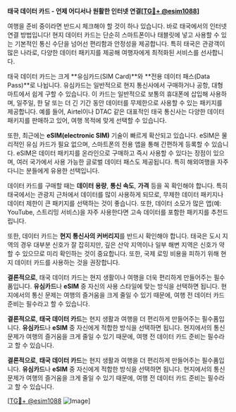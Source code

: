 **태국 데이터 카드 - 언제 어디서나 원활한 인터넷 연결[[TG💪+ @esim1088](https://t.me/s/esim1088)]**

여행을 준비 중이라면 반드시 체크해야 할 것이 하나 있습니다. 바로 태국에서의 인터넷 연결 방법입니다! 현지 데이터 카드는 단순히 스마트폰이나 태블릿에 넣고 사용할 수 있는 기본적인 통신 수단을 넘어선 편리함과 안정성을 제공합니다. 특히 태국은 관광객이 많은 나라로, 다양한 데이터 패키지를 제공해 여행자에게 최적화된 서비스를 선사합니다.

태국 데이터 카드는 크게 **유심카드(SIM Card)**와 **전용 데이터 패스(Data Pass)**로 나뉩니다. 유심카드는 일반적으로 현지 통신사에서 구매하거나 공항, 대형 마트에서 쉽게 구할 수 있습니다. 이 카드는 일반적으로 보통의 휴대폰에 삽입해 사용하며, 일주일, 한 달 또는 더 긴 기간 동안 데이터를 무제한으로 사용할 수 있는 패키지를 제공합니다. 예를 들어, Airtel이나 DTAC 같은 대표적인 태국 통신사는 다양한 데이터 패키지를 판매하고 있어, 여행 목적에 맞게 선택할 수 있습니다.

또한, 최근에는 **eSIM(electronic SIM)** 기술이 빠르게 확산되고 있습니다. eSIM은 물리적인 유심 카드가 필요 없으며, 스마트폰의 전용 앱을 통해 간편하게 등록할 수 있습니다. eSIM은 데이터 패키지를 온라인으로 구매하고 즉시 사용할 수 있다는 장점이 있으며, 여러 국가에서 사용 가능한 글로벌 데이터 패스도 제공됩니다. 특히 해외여행을 자주 다니는 분들에게 유용한 선택입니다.

데이터 카드를 구매할 때는 **데이터 용량**, **통신 속도**, **가격** 등을 꼭 확인해야 합니다. 특히 태국에서는 관광지 근처에서 데이터를 많이 사용하게 되므로, 무제한 데이터 패키지나 데이터 제한이 큰 패키지를 선택하는 것이 좋습니다. 또한, 데이터 소모가 많은 앱(예: YouTube, 스트리밍 서비스)을 자주 사용한다면 고속 데이터를 포함한 패키지를 추천드립니다.

또한, 데이터 카드는 **현지 통신사의 커버리지**를 반드시 확인해야 합니다. 태국은 도시 지역의 경우 대부분 신호가 잘 잡히지만, 깊은 산악 지역이나 일부 해변 지역은 신호가 약할 수 있으므로 미리 확인하는 것이 중요합니다. 또한, 국제 로밍 비용을 피하기 위해 현지 데이터 카드를 사용하는 것을 권장합니다.

**결론적으로**, 태국 데이터 카드는 현지 생활이나 여행을 더욱 편리하게 만들어주는 필수품입니다. **유심카드**나 **eSIM** 중 자신의 사용 스타일에 맞는 방식을 선택하면 됩니다. 현지에서의 통신 문제는 여행의 즐거움을 크게 줄일 수 있기 때문에, 여행 전 데이터 카드 준비는 필수라고 할 수 있습니다.

**결론적으로**, **태국 데이터 카드**는 현지 생활과 여행을 더 편리하게 만들어주는 필수품입니다. **유심카드**나 **eSIM** 중 자신에게 적합한 방식을 선택하면 됩니다. 현지에서의 통신 문제가 여행의 즐거움을 크게 줄일 수 있기 때문에, 여행 전 데이터 카드 준비는 필수라고 할 수 있습니다.

**결론적으로**, **태국 데이터 카드**는 현지 생활과 여행을 더 편리하게 만들어주는 필수품입니다. **유심카드**나 **eSIM** 중 자신에게 적합한 방식을 선택하면 됩니다. 현지에서의 통신 문제가 여행의 즐거움을 크게 줄일 수 있기 때문에, 여행 전 데이터 카드 준비는 필수라고 할 수 있습니다.

[[TG💪+ @esim1088](https://t.me/s/esim1088) ![Image](https://i.postimg.cc/Y0z9fWf4/image.png)]